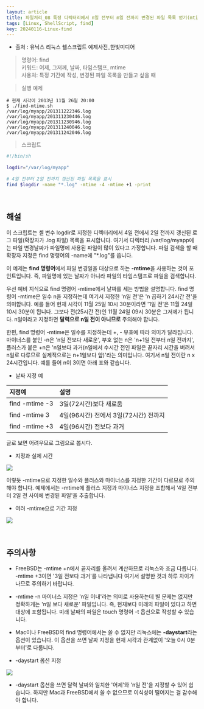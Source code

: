 ```yaml
---
layout: article
title: 파일처리_08 특정 디렉터리에서 n일 전부터 m일 전까지 변경된 파일 목록 얻기(mtime 개념)
tags: [Linux, ShellScript, find]
key: 20240116-Linux-find
---
```


- 출처 : 유닉스 리눅스 쉘스크립트 예제사전_한빛미디어

> 명령어: find  
> 키워드: 어제, 그저께, 날짜, 타임스탬프, mtime  
> 사용처: 특정 기간에 작성, 변경된 파일 목록을 만들고 싶을 때  



> 실행 예제  

```
# 현재 시각이 2013년 11월 26일 20:00
$ ./find-mtime.sh
/var/log/myapp/201311222346.log
/var/log/myapp/201311230446.log
/var/log/myapp/201311230946.log
/var/log/myapp/201311240046.log
/var/log/myapp/201311242046.log
```

> 스크립트

```bash
#!/bin/sh
 
logdir="/var/log/myapp"
 
# 4일 전부터 2일 전까지 갱신된 파일 목록을 표시
find $logdir -name "*.log" -mtime -4 -mtime +1 -print
```

&nbsp;
&nbsp;

## **해설** 

이 스크립트는 셸 변수 logdir로 지정한 디렉터리에서 4일 전에서 2일 전까지 갱신된 로그 파일(확장자가 .log 파일) 목록을 표시합니다. 여기서 디렉터리 /var/log/myapp에는 파일 변경날짜가 파일명에 사용된 파일이 많이 있다고 가정합니다. 파일 검색을 할 때 확장자 지정은 find 명령어의 -name에 "*.log"를 씁니다.

이 예제는 **find 명령어**에서 파일 변경일을 대상으로 하는 **-mtime**을 사용하는 것이 포인트입니다. 즉, 파일명에 있는 날짜가 아니라 파일의 타임스탬프로 파일을 검색합니다.

우선 예비 지식으로 find 명령어 -mtime에서 날짜를 세는 방법을 설명합니다. find 명령어 -mtime은 일수 n을 지정하는데 여기서 지정한 'n일 전'은 'n 곱하기 24시간 전'을 의미합니다. 예를 들어 현재 시각이 11월 25일 10시 30분이라면 '1일 전'은 11월 24일 10시 30분이 됩니다. 그보다 전(25시간 전)인 11월 24일 09시 30분은 그저께가 됩니다. n일이라고 지정하면 **달력으로 n일 전이 아니므로** 주의해야 합니다.

한편, find 명령어 -mtime은 일수를 지정하는데 +, - 부호에 따라 의미가 달라집니다. 마이너스를 붙인 -n은 'n일 전보다 새로운', 부호 없는 n은 'n+1일 전부터 n일 전까지', 플러스가 붙은 +n은 'n일보다 과거(n일에서 수시간 전인 파일은 끝자리 시간을 버려서 n일로 다루므로 실제적으로는 n+1일보다 앞)'라는 의미입니다. 여기서 n일 전이란 n x 24시간입니다. 예를 들어 n이 3이면 아래 표와 같습니다.

- 날짜 지정 예

|지정예|설명|
|:----|:---|
|find -mtime -3|3일(72시간)보다 새로움|
|find -mtime 3|4일(96시간) 전에서 3일(72시간) 전까지|
|find -mtime +3|4일(96시간) 전보다 과거|

글로 보면 어려우므로 그림으로 봅시다.

- 지정과 실제 시간

<img src='https://drive.google.com/uc?export=view&id=1Mw9Fggi_7ZsHVIZ3QF5C19beYUb04TM9' /><br>

이렇듯 -mtime으로 지정한 일수와 플러스와 마이너스를 지정한 기간이 다르므로 주의해야 합니다. 예제에서는 -mtime에 플러스 지정과 마이너스 지정을 조합해서 '4일 전부터 2일 전 사이에 변경된 파일'을 추출합니다.

- 여러 -mtime으로 기간 지정

<img src='https://drive.google.com/uc?export=view&id=1XSBzkWSltwTE5K1TyFcW-czll8JHkKmT' /><br>

&nbsp;
&nbsp;

## **주의사항**

- FreeBSD는 -mtime +n에서 끝자리를 올려서 계산하므로 리눅스와 조금 다릅니다. -mtime +3이면 '3일 전보다 과거'를 나타냅니다 여기서 설명한 것과 하루 차이가 나므로 주의하기 바랍니다.

- -mtime -n 마이너스 지정은 'n일 이내'라는 의미로 사용하는데 별 문제는 없지만 정확하게는 'n일 보다 새로운' 파일입니다. 즉, 현재보다 미래의 파일이 있다고 하면 대상에 포함됩니다. 미래 날짜의 파일은 touch 명령어 -t 옵션으로 작성할 수 있습니다.

- Mac이나 FreeBSD의 find 명령어에서는 쓸 수 없지만 리눅스에는 **-daystart**라는 옵션이 있습니다. 이 옵션을 쓰면 날짜 지정을 현재 시각과 관계없이 '오늘 0시 0분부터'로 다룹니다.

- -daystart 옵션 지정

<img src='https://drive.google.com/uc?export=view&id=1ZMR75wGHB_QepaO390yQooho88KxmvSX' /><br>

- -daystart 옵션을 쓰면 달력 날짜와 일치한 '어제'와 'n일 전'을 지정할 수 있어 쉽습니다. 하지만 Mac과 FreeBSD에서 쓸 수 없으므로 이식성이 떨어지는 걸 감수해야 합니다.


